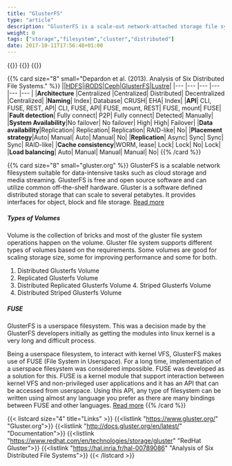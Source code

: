```yaml
---
title: "GlusterFS"
type: "article"
description: "GlusterFS is a scale-out network-attached storage file system. It has found applications including cloud computing, streaming media services, and content delivery networks. GlusterFS was developed originally by Gluster, Inc. and then by Red Hat, Inc., as a result of Red Hat acquiring Gluster in 2011. Red Hat Gluster Storage is a GlusterFS-based Red Hat Storage Server."
weight: 0
tags: ["storage","filesystem","cluster","distributed"]
date: 2017-10-11T17:56:48+01:00
---
```


{{<card size="4" small="Wikipedia" style="info">}}
{{<description>}}
{{</card>}}

{{% card size="8" small="Depardon et al. (2013). Analysis of Six Distributed File Systems." %}}
||[HDFS](../hdfs)|[iRODS](../irods)|[Ceph](../ceph)|[GlusterFS](../glusterfs)|[Lustre](../lustre)|
|--- |--- |--- |--- |--- |--- |
|__Architecture__ |Centralized |Centralized| Distributed| Decentralized |Centralized|
|__Naming__| Index| Database| CRUSH| EHA| Index|
|__API__| CLI, FUSE, REST, API| CLI, FUSE, API| FUSE, mount, REST| FUSE, mount| FUSE|
|__Fault detection__| Fully connect| P2P| Fully connect| Detected| Manually|
|__System Availability__|No failover| No failover| High| High| Failover|
|__Data availability__|Replication| Replication| Replication| RAID-like| No|
|__Placement strategy__|Auto| Manual| Auto| Manual| No|
|__Replication__| Async| Sync| Sync| Sync| RAID-like|
|__Cache consistency__|WORM, lease| Lock| Lock| No| Lock|
|__Load balancing__| Auto| Manual| Manual| Manual| No|
{{% /card %}}


{{% card size="8" small="gluster.org" %}}
GlusterFS is a scalable network filesystem suitable for data-intensive tasks such as cloud storage and media streaming. GlusterFS is free and open source software and can utilize common off-the-shelf hardware. Gluster is a software defined distributed storage that can scale to several petabytes. It provides interfaces for object, block and file storage. [Read more](http://docs.gluster.org/en/latest/)

##### Types of Volumes
Volume is the collection of bricks and most of the gluster file system operations happen on the volume. Gluster file system supports different types of volumes based on the requirements. Some volumes are good for scaling storage size, some for improving performance and some for both.
1. Distributed Glusterfs Volume
2. Replicated Glusterfs Volume
3. Distributed Replicated Glusterfs Volume
​4. Striped Glusterfs Volume
5. Distributed Striped Glusterfs Volume

##### FUSE
GlusterFS is a userspace filesystem. This was a decision made by the GlusterFS developers initially as getting the modules into linux kernel is a very long and difficult process.

Being a userspace filesystem, to interact with kernel VFS, GlusterFS makes use of FUSE (File System in Userspace). For a long time, implementation of a userspace filesystem was considered impossible. FUSE was developed as a solution for this. FUSE is a kernel module that support interaction between kernel VFS and non-privileged user applications and it has an API that can be accessed from userspace. Using this API, any type of filesystem can be written using almost any language you prefer as there are many bindings between FUSE and other languages. [Read more](http://docs.gluster.org/en/latest/Quick-Start-Guide/Architecture/)
{{% /card %}}

{{< listcard size="4" title="Links" >}}
    {{<listlink "https://www.gluster.org/" "Gluster.org">}}
    {{<listlink "http://docs.gluster.org/en/latest/" "Documentation">}}
    {{<listlink "https://www.redhat.com/en/technologies/storage/gluster" "RedHat Gluster">}}
    {{<listlink "https://hal.inria.fr/hal-00789086" "Analysis of Six Distributed File Systems">}}
{{< /listcard >}}